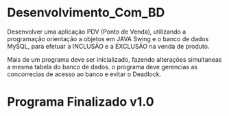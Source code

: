 # Desenvolvimento_Com_BD

Desenvolver uma aplicação PDV (Ponto de Venda), utilizando a programação orientação a objetos em JAVA Swing e o banco de dados MySQL, para efetuar a INCLUSÃO e a EXCLUSÃO na venda de produto.

Mais de um programa deve ser inicializado, fazendo alterações simultaneas a mesma tabela do banco de dados.
o programa deve gerencias as concorrecias de acesso ao banco e evitar o Deadlock.

# Programa Finalizado v1.0




